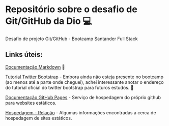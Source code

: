 # Repositório sobre o desafio de Git/GitHub da Dio 💻 
Desafio de projeto Git/GitHub - Bootcamp Santander Full Stack

## Links úteis:
[Documentação Markdown](https://www.markdownguide.org/getting-started/) 📝

[Tutorial Twitter Bootstrap](https://www.w3resource.com/twitter-bootstrap/tutorial.php) - Embora ainda não esteja presente no bootcamp (ao menos até a parte onde cheguei), achei interessante anotar o endereço do tutorial oficial do twitter bootstrap para futuros estudos. 📝

[Documentação GitHub Pages](https://docs.github.com/pt/pages/getting-started-with-github-pages/about-github-pages#usage-limits) - Serviço de hospedagem do próprio github para websites estáticos.

[Hospedagem - Relação](https://www.maujor.com/tutorial/sobre-hospedagem-de-sites.php) - Algumas informações encontradas a cerca de hospedagem de sites estáticos. 
